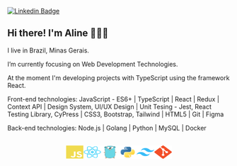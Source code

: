 [![Linkedin Badge](https://img.shields.io/badge/-LinkedIn-blue?style=flat-square&logo=Linkedin&logoColor=white&link=https://www.linkedin.com/in/alexandre-anicio/)](https://www.linkedin.com/in/aline-sresende/)
## Hi there! I'm Aline 👩🏻‍💻

I live in Brazil, Minas Gerais.

I’m currently focusing on Web Development Technologies. 

At the moment I'm developing projects with TypeScript using the framework React.

Front-end technologies: JavaScript - ES6+ | TypeScript | React | Redux | Context API | Design System, UI/UX Design | Unit Tesing - Jest, React Testing Library, CyPress | CSS3, Bootstrap, Tailwind | HTML5 | Git | Figma

Back-end technologies: Node.js | Golang | Python | MySQL | Docker 
  <br>
  <br>
  <div style="display: flex; justify-content: center; width: 100%">
  <img align="center" alt="Aline-Js" height="30" width="40" src="https://raw.githubusercontent.com/devicons/devicon/master/icons/javascript/javascript-plain.svg">
  <img align="center" alt="Aline-React" height="30" width="40" src="https://raw.githubusercontent.com/devicons/devicon/master/icons/react/react-original.svg">
  <img align="center" alt="Aline-Go" height="30" width="40" src="https://raw.githubusercontent.com/devicons/devicon/master/icons/go/go-original.svg">
  <img align="center" alt="Aline-Python" height="30" width="40" src="https://raw.githubusercontent.com/devicons/devicon/master/icons/python/python-original.svg">
  <img align="center" alt="Aline-Tailwind" height="30" width="40" src="https://raw.githubusercontent.com/devicons/devicon/master/icons/tailwindcss/tailwindcss-plain.svg">
  <img align="center" alt="Aline-Git" height="30" width="40" src="https://raw.githubusercontent.com/devicons/devicon/master/icons/git/git-plain.svg">
  </div>
    
<!--
**alinesresende/alinesresende** is a ✨ _special_ ✨ repository because its `README.md` (this file) appears on your GitHub profile.

Here are some ideas to get you started:

- 🔭 I’m currently working on ...
- 🌱 I’m currently learning ...
- 👯 I’m looking to collaborate on ...
- 🤔 I’m looking for help with ...
- 💬 Ask me about ...
- 📫 How to reach me: ...
- 😄 Pronouns: ...
- ⚡ Fun fact: ...
-->
